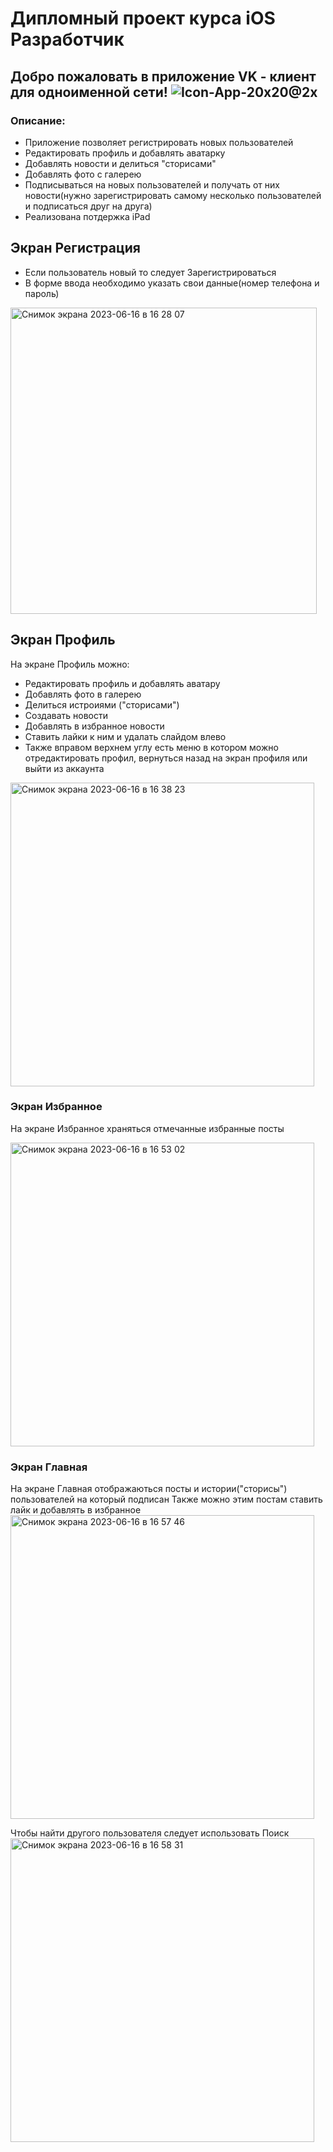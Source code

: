 # Дипломный проект курса iOS Разработчик

## Добро пожаловать в приложение VK - клиент для одноименной сети! ![Icon-App-20x20@2x](https://github.com/EvDrozdov/Diploma/assets/92677375/22475b9d-1195-43ec-a90a-0e881d8dd41d)

### Описание: 
- Приложение позволяет регистрировать новых пользователей
- Редактировать профиль и добавлять аватарку
- Добавлять новости и делиться "сторисами"
- Добавлять фото с галерею
- Подписываться на новых пользователей и получать от них новости(нужно зарегистрировать самому несколько пользователей и подписаться друг на друга)
- Реализована потдержка iPad

## Экран Регистрация
- Если пользователь новый то следует Зарегистрироваться
- В форме ввода необходимо указать свои данные(номер телефона и пароль)

<img width="490" alt="Снимок экрана 2023-06-16 в 16 28 07" src="https://github.com/EvDrozdov/Diploma/assets/92677375/530189b2-3b0e-49fc-80fc-a3c11d16e1e7">

## Экран Профиль

На экране Профиль можно:
- Редактировать профиль и добавлять аватару
- Добавлять фото в галерею
- Делиться истроиями ("сторисами")
- Создавать новости 
- Добавлять в избранное новости
- Ставить лайки к ним и удалать слайдом влево
- Также вправом верхнем углу есть меню в котором можно отредактировать профил, вернуться назад на экран профиля или выйти из аккаунта
<img width="486" alt="Снимок экрана 2023-06-16 в 16 38 23" src="https://github.com/EvDrozdov/Diploma/assets/92677375/c804d353-cdbd-4a8e-8772-c84e5d656ee6">

### Экран Избранное

На экране Избранное храняться отмечанные избранные посты


<img width="486" alt="Снимок экрана 2023-06-16 в 16 53 02" src="https://github.com/EvDrozdov/Diploma/assets/92677375/b106230c-e679-43d2-8729-25d0406b701c">

### Экран Главная

На экране Главная отображаються посты и истории("сторисы") пользователей на который подписан
Также можно этим постам ставить лайк и добавлять в избранное
<img width="486" alt="Снимок экрана 2023-06-16 в 16 57 46" src="https://github.com/EvDrozdov/Diploma/assets/92677375/2cb8cae4-9f20-411a-997d-3b8a984ed671">


Чтобы найти другого пользователя следует использовать Поиск
<img width="486" alt="Снимок экрана 2023-06-16 в 16 58 31" src="https://github.com/EvDrozdov/Diploma/assets/92677375/102d961b-fd23-481d-9e57-65abae5f1db4">

